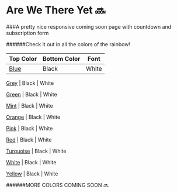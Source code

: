 Are We There Yet 🔜 
================

###A pretty nice responsive coming soon page with countdown and subscription form

######Check it out in all the colors of the rainbow!

Top Color | Bottom Color | Font 
--------- | ------------ | ----
[Blue](http://htmlpreview.github.io/?https://github.com/roachhd/are-we-there-yet/blob/master/blue.html) | Black | White

[
Grey](http://htmlpreview.github.io/?https://github.com/roachhd/are-we-there-yet/blob/master/gray.html) | Black | White

[Green](http://htmlpreview.github.io/?https://github.com/roachhd/are-we-there-yet/blob/master/green.html) | Black | White

[Mint](http://htmlpreview.github.io/?https://github.com/roachhd/are-we-there-yet/blob/master/mint.html) | Black | White

[Orange](http://htmlpreview.github.io/?https://github.com/roachhd/are-we-there-yet/blob/master/orange.html) | Black | White

[Pink](http://htmlpreview.github.io/?https://github.com/roachhd/are-we-there-yet/blob/master/pink.html) | Black | White

[Red](http://htmlpreview.github.io/?https://github.com/roachhd/are-we-there-yet/blob/master/red.html) | Black | White

[Turquoise](http://htmlpreview.github.io/?https://github.com/roachhd/are-we-there-yet/blob/master/turquoise.html) | Black | White 

[White](http://htmlpreview.github.io/?https://github.com/roachhd/are-we-there-yet/blob/master/white.html) | Black | White

[Yellow](http://htmlpreview.github.io/?https://github.com/roachhd/are-we-there-yet/blob/master/yellow.html) | Black | White

######MORE COLORS COMING SOON 🔜





